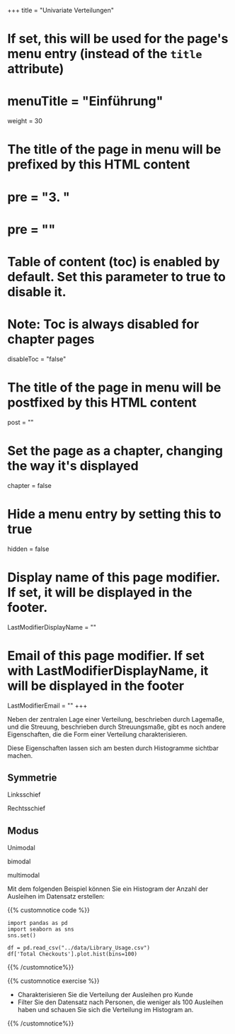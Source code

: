 +++
title = "Univariate Verteilungen"
# If set, this will be used for the page's menu entry (instead of the `title` attribute)
# menuTitle = "Einführung"
weight = 30
# The title of the page in menu will be prefixed by this HTML content
# pre = "<b>3. </b>"
# pre = "<i class='fab fa-github'></i>"
# Table of content (toc) is enabled by default. Set this parameter to true to disable it.
# Note: Toc is always disabled for chapter pages
disableToc = "false"

# The title of the page in menu will be postfixed by this HTML content
post = ""
# Set the page as a chapter, changing the way it's displayed
chapter = false
# Hide a menu entry by setting this to true
hidden = false
# Display name of this page modifier. If set, it will be displayed in the footer.
LastModifierDisplayName = ""
# Email of this page modifier. If set with LastModifierDisplayName, it will be displayed in the footer
LastModifierEmail = ""
+++

Neben der zentralen Lage einer Verteilung, beschrieben durch Lagemaße, und die Streuung, beschrieben durch Streuungsmaße, gibt es noch andere Eigenschaften, die die Form einer Verteilung charakterisieren.

Diese Eigenschaften lassen sich am besten durch Histogramme sichtbar machen.

## Symmetrie

Linksschief


Rechtsschief


## Modus

Unimodal

bimodal

multimodal


Mit dem folgenden Beispiel können Sie ein Histogram der Anzahl der Ausleihen im Datensatz erstellen:

{{% customnotice code %}}
```
import pandas as pd
import seaborn as sns
sns.set()

df = pd.read_csv("../data/Library_Usage.csv")
df['Total Checkouts'].plot.hist(bins=100)
```
{{% /customnotice%}}

{{% customnotice exercise %}}

- Charakterisieren Sie die Verteilung der Ausleihen pro Kunde
- Filter Sie den Datensatz nach Personen, die weniger als 100 Ausleihen haben und schauen Sie sich die Verteilung im Histogram an.

{{% /customnotice%}}

